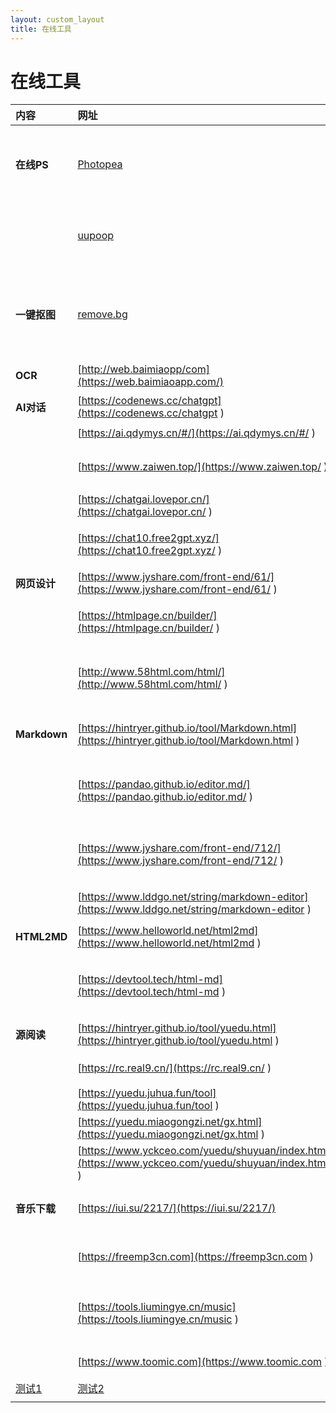```yaml
---
layout: custom_layout
title: 在线工具
---
```


# 在线工具
| 内容     | 网址 | 说明 |
| :----------------------------- | :----------------------------------- | :------------------------------ |
| **在线PS** | [Photopea](https://www.photopea.com/ "Photopea")| 非常实用的一款在线Photoshop工具，无需注册登录 |
| | [uupoop](https://www.uupoop.com "uupoop") | 简单看作国内版的「Photopea」。下载需要注册 |
| **一键抠图** | [remove.bg](https://www.remove.bg/zh "remove.bg") | 普通分辨率图片下载免费（无需注册）高分辨率下载需注册（不免费）。中文版容易打不开。 |
|**OCR**|[http://web.baimiaopp/com](https://web.baimiaoapp.com/)|白描网页版|
|**AI对话**|[https://codenews.cc/chatgpt](https://codenews.cc/chatgpt )|下面有AI导航网站|
| | [https://ai.qdymys.cn/#/](https://ai.qdymys.cn/#/ ) |有额度限制 |
| | [https://www.zaiwen.top/](https://www.zaiwen.top/ ) | 高效问答无限制，非GPT模型，有多种模型|
| | [https://chatgai.lovepor.cn/](https://chatgai.lovepor.cn/ ) |有额度限制 |
| | [https://chat10.free2gpt.xyz/](https://chat10.free2gpt.xyz/ )| 完全免费 无需魔法 无需登录 120次/天 免费|
| **网页设计** | [https://www.jyshare.com/front-end/61/](https://www.jyshare.com/front-end/61/ ) | 菜鸟工具 |
| | [https://htmlpage.cn/builder/](https://htmlpage.cn/builder/ ) | 无需注册，自己设计，可导入导出源码 |
| | [http://www.58html.com/html/](http://www.58html.com/html/ )| 可以QQ登录，右键编辑CSS属性，不可以导入源码 |
| **Markdown**| [https://hintryer.github.io/tool/Markdown.html](https://hintryer.github.io/tool/Markdown.html ) | 自制 Markdown 在线编辑器|
| |[https://pandao.github.io/editor.md/](https://pandao.github.io/editor.md/ ) | 开源Editor.md，有各种快捷按键，打开较慢 |
| | [https://www.jyshare.com/front-end/712/](https://www.jyshare.com/front-end/712/ ) | 菜鸟工具，简洁无广告，打开较快，引用开源模块 |
| | [https://www.lddgo.net/string/markdown-editor](https://www.lddgo.net/string/markdown-editor ) | 有其他东西，不影响使用|
|**HTML2MD** | [https://www.helloworld.net/html2md](https://www.helloworld.net/html2md ) |开源，也能通过网址直接生成 |
| | [https://devtool.tech/html-md](https://devtool.tech/html-md ) |HTML转Markdown工具，也能通过网址直接生成  |
| **源阅读**|[https://hintryer.github.io/tool/yuedu.html](https://hintryer.github.io/tool/yuedu.html ) |自制 源阅读编辑器 |
| |[https://rc.real9.cn/](https://rc.real9.cn/ ) |源阅读书源转换工具 |
| |[https://yuedu.juhua.fun/tool](https://yuedu.juhua.fun/tool ) |美化发现工具 |
| |[https://yuedu.miaogongzi.net/gx.html](https://yuedu.miaogongzi.net/gx.html ) |猫公子源 |
| |[https://www.yckceo.com/yuedu/shuyuan/index.html](https://www.yckceo.com/yuedu/shuyuan/index.html ) | 源仓库|
|**音乐下载** |[https://iui.su/2217/](https://iui.su/2217/) | 来源不死鸟 • 2024 年 09 月 20 日|
| |[https://freemp3cn.com](https://freemp3cn.com ) | 无限制，搜索下载简单，只一首一首地下载|
||[https://tools.liumingye.cn/music](https://tools.liumingye.cn/music )|MyFreeMP3，已关闭新用户注册。无限制，搜索下载简单|
||[https://www.toomic.com](https://www.toomic.com )|提供歌词下载，可下低品质音乐|
|[测试1](https://hintryer.github.io/ceshi/ "测试1")|[测试2](https://hintryer.github.io/ceshi2/ "测试2")|[测试3](https://hintryer.github.io/ceshi3/ "测试3")|
||||
